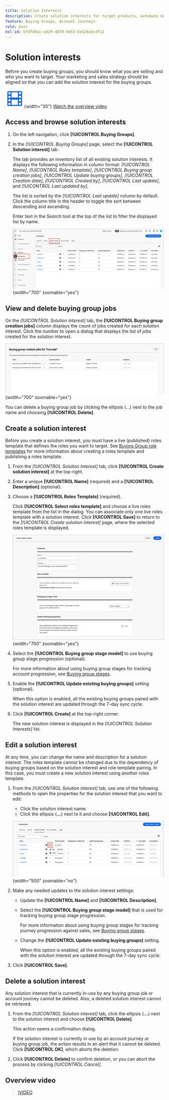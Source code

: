 ```yaml
---
title: Solution Interests
description: Create solution interests for target products, automate buying group creation with role templates, and manage stage progression in Journey Optimizer B2B Edition.
feature: Buying Groups, Account Journeys
role: User
exl-id: b7dfddac-ed29-4870-b853-5e520a4cdf12
---
```

# Solution interests

Before you create buying groups, you should know what you are selling and who you want to target. Your marketing and sales strategy should be aligned so that you can add the solution interest for the buying groups.

![Video](../../assets/do-not-localize/icon-video.svg){width="30"} [Watch the overview video](#overview-video)

## Access and browse solution interests

1. On the left navigation, click **[!UICONTROL Buying Groups]**.

1. In the _[!UICONTROL Buying Groups]_ page, select the **[!UICONTROL Solution interest]** tab.

   The tab provides an inventory list of all existing solution interests. It displays the following information in column format: _[!UICONTROL Name]_, _[!UICONTROL Roles template]_, _[!UICONTROL Buying group creation jobs]_, _[!UICONTROL Update buying groups]_, _[!UICONTROL Creation date]_, _[!UICONTROL Created by]_, _[!UICONTROL Last update]_, and _[!UICONTROL Last updated by]_,

   The list is sorted by the _[!UICONTROL Last update]_ column by default. Click the column title in the header to toggle the sort between descending and ascending.

   Enter text in the _Search_ tool at the top of the list to filter the displayed list by name.

   ![Solution Interest tab](assets/solution-interest-tab.png){width="700" zoomable="yes"}
   
## View and delete buying group jobs

On the _[!UICONTROL Solution interest]_ tab, the **[!UICONTROL Buying group creation jobs]** column displays the count of jobs created for each solution interest. Click the number to open a dialog that displays the list of jobs created for the solution interest.
   
![Buying group jobs for solution interest](assets/buying-group-jobs-for-solution-interest.png){width="700" zoomable="yes"}

You can delete a buying group job by clicking the ellipsis (...) next to the job name and choosing **[!UICONTROL Delete]**.

## Create a solution interest

Before you create a solution interest, you must have a live (published) roles template that defines the roles you want to target. See [Buying Group role templates](./buying-groups-role-templates.md) for more information about creating a roles template and publishing a roles template.

1. From the _[!UICONTROL Solution Interest]_ tab, click **[!UICONTROL Create solution interest]** at the top-right.

1. Enter a unique **[!UICONTROL Name]** (required) and a **[!UICONTROL Description]** (optional).

1. Choose a **[!UICONTROL Roles Template]** (required).

   Click **[!UICONTROL Select roles template]** and choose a live roles template from the list in the dialog. You can associate only one live roles template with a solution interest. Click **[!UICONTROL Save]** to return to the _[!UICONTROL Create solution interest]_ page, where the selected roles template is displayed.

   ![Add a roles template to the solution interest](assets/solution-interest-create.png){width="700" zoomable="yes"}

1. Select the **[!UICONTROL Buying group stage model]** to use buying group stage progression (optional).

   For more information about using buying group stages for tracking account progression, see [Buying group stages](./buying-group-stages.md).

1. Enable the **[!UICONTROL Update existing buying groups]** setting (optional).

   When this option is enabled, all the existing buying groups paired with the solution interest are updated through the 7-day sync cycle.

1. Click **[!UICONTROL Create]** at the top-right corner.

   The new solution interest is displayed in the _[!UICONTROL Solution Interests]_ list.

## Edit a solution interest

At any time, you can change the name and description for a solution interest. The roles template cannot be changed due to the dependency of buying groups based on the solution interest and role template pairing. In this case, you must create a new solution interest using another roles template.

1. From the _[!UICONTROL Solution interest]_ tab, use one of the following methods to open the properties for the solution interest that you want to edit:

   * Click the solution interest name.
   * Click the ellipsis (**...**) next to it and choose **[!UICONTROL Edit]**.

   ![Solution interest more menu](assets/solution-interests-more-menu.png){width="500" zoomable="no"}

1. Make any needed updates to the solution interest settings:

   * Update the **[!UICONTROL Name]** and **[!UICONTROL Description]**.

   * Select the **[!UICONTROL Buying group stage model]** that is used for tracking buying group stage progression.

      For more information about using buying group stages for tracking journey progression against sales, see [Buying group stages](./buying-group-stages.md).

   * Change the **[!UICONTROL Update existing buying groups]** setting.

      When this option is enabled, all the existing buying groups paired with the solution interest are updated through the 7-day sync cycle.

1. Click **[!UICONTROL Save]**.

## Delete a solution interest

Any solution interest that is currently in-use by any buying group job or account journey cannot be deleted. Also, a deleted solution interest cannot be retrieved.

1. From the _[!UICONTROL Solution interest]_ tab, click the ellipsis (**...**) next to the solution interest and choose **[!UICONTROL Delete]**.

   This action opens a confirmation dialog.

   If the solution interest is currently in use by an account journey or buying group job, the action results in an alert that it cannot be deleted. Click **[!UICONTROL OK]**, which aborts the deletion.
   
1. Click **[!UICONTROL Delete]** to confirm deletion, or you can abort the process by clicking _[!UICONTROL Cancel]_.

## Overview video

>[!VIDEO](https://video.tv.adobe.com/v/3433080/?learn=on)
